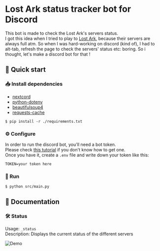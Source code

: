 # Lost Ark status tracker bot for Discord

This bot is made to check the Lost Ark's servers status.  
I got this idea when I tried to play to [Lost Ark](https://www.playlostark.com/fr-fr/), because their servers are always full atm. So when I was hard-working on discord (kind of), I had to alt-tab, refresh the page to check the servers' status etc: boring. So i thought, let's make a discord bot for that !  

## 🏁 Quick start

### 📥 Install dependencies

- [nextcord](https://pypi.org/project/nextcord/)
- [python-dotenv](https://pypi.org/project/python-dotenv/)
- [beautifulsoup4](https://pypi.org/project/beautifulsoup4/)
- [requests-cache](https://pypi.org/project/requests-cache/)
```console
$ pip install -r ./requirements.txt
```

### ⚙️ Configure

In order to run the discord bot, you'll need a bot token.  
Please check [this tutorial](https://github.com/reactiflux/discord-irc/wiki/Creating-a-discord-bot-&-getting-a-token) if you don't know how to get one.  
Once you have it, create a `.env` file and write down your token like this:
```
TOKEN=your token here
```

### 🏃 Run

```console
$ python src/main.py
```

## 📄 Documentation

### 🛠️ Status

Usage: `_status` <br>
Description: Displays the current status of the different servers

![Demo](https://i.imgur.com/uMXTeLb.gif)